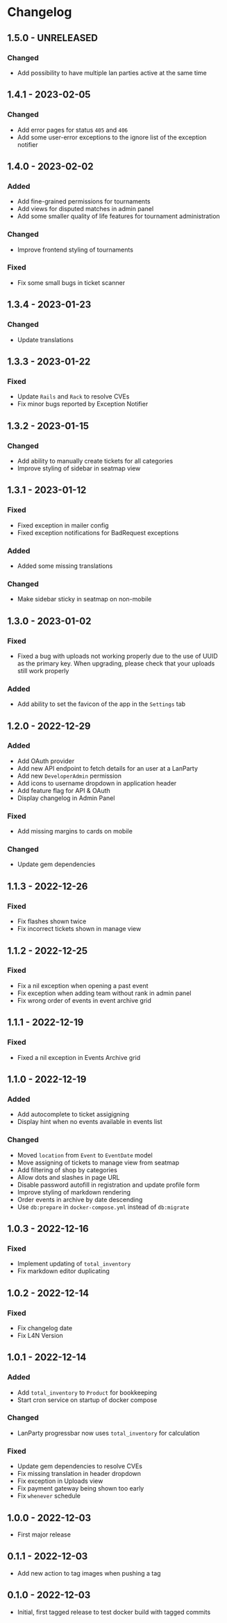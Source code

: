 # Changelog

## 1.5.0 - UNRELEASED

### Changed

* Add possibility to have multiple lan parties active at the same time

## 1.4.1 - 2023-02-05

### Changed

* Add error pages for status `405` and `406`
* Add some user-error exceptions to the ignore list of the exception notifier

## 1.4.0 - 2023-02-02

### Added

* Add fine-grained permissions for tournaments
* Add views for disputed matches in admin panel
* Add some smaller quality of life features for tournament administration

### Changed

* Improve frontend styling of tournaments

### Fixed

* Fix some small bugs in ticket scanner

## 1.3.4 - 2023-01-23

### Changed

* Update translations

## 1.3.3 - 2023-01-22

### Fixed

* Update `Rails` and `Rack` to resolve CVEs
* Fix minor bugs reported by Exception Notifier

## 1.3.2 - 2023-01-15

### Changed

* Add ability to manually create tickets for all categories
* Improve styling of sidebar in seatmap view

## 1.3.1 - 2023-01-12

### Fixed

* Fixed exception in mailer config
* Fixed exception notifications for BadRequest exceptions

### Added

* Added some missing translations

### Changed

* Make sidebar sticky in seatmap on non-mobile

## 1.3.0 - 2023-01-02

### Fixed

* Fixed a bug with uploads not working properly due to the use of UUID as the primary key.
  When upgrading, please check that your uploads still work properly

### Added

* Add ability to set the favicon of the app in the `Settings` tab

## 1.2.0 - 2022-12-29

### Added

* Add OAuth provider
* Add new API endpoint to fetch details for an user at a LanParty
* Add new `DeveloperAdmin` permission
* Add icons to username dropdown in application header
* Add feature flag for API & OAuth
* Display changelog in Admin Panel

### Fixed

* Add missing margins to cards on mobile

### Changed

* Update gem dependencies

## 1.1.3 - 2022-12-26

### Fixed

* Fix flashes shown twice
* Fix incorrect tickets shown in manage view

## 1.1.2 - 2022-12-25

### Fixed

* Fix a nil exception when opening a past event
* Fix exception when adding team without rank in admin panel
* Fix wrong order of events in event archive grid

## 1.1.1 - 2022-12-19

### Fixed

* Fixed a nil exception in Events Archive grid

## 1.1.0 - 2022-12-19

### Added

* Add autocomplete to ticket assigigning
* Display hint when no events available in events list

### Changed

* Moved `location` from `Event` to `EventDate` model
* Move assigning of tickets to manage view from seatmap
* Add filtering of shop by categories
* Allow dots and slashes in page URL
* Disable password autofill in registration and update profile form
* Improve styling of markdown rendering
* Order events in archive by date descending
* Use `db:prepare` in `docker-compose.yml` instead of `db:migrate`

## 1.0.3 - 2022-12-16

### Fixed

* Implement updating of `total_inventory`
* Fix markdown editor duplicating

## 1.0.2 - 2022-12-14

### Fixed

* Fix changelog date
* Fix L4N Version

## 1.0.1 - 2022-12-14

### Added

* Add `total_inventory` to `Product` for bookkeeping
* Start cron service on startup of docker compose

### Changed

* LanParty progressbar now uses `total_inventory` for calculation

### Fixed

* Update gem dependencies to resolve CVEs
* Fix missing translation in header dropdown
* Fix exception in Uploads view
* Fix payment gateway being shown too early
* Fix `whenever` schedule

## 1.0.0 - 2022-12-03

* First major release

## 0.1.1 - 2022-12-03

* Add new action to tag images when pushing a tag

## 0.1.0 - 2022-12-03

* Initial, first tagged release to test docker build with tagged commits